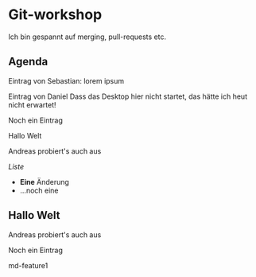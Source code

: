 # Git-workshop

Ich bin gespannt auf merging, pull-requests etc.

## Agenda


Eintrag von Sebastian: lorem ipsum

Eintrag von Daniel
Dass das Desktop hier nicht startet,
das hätte ich heut nicht erwartet!

Noch ein Eintrag

Hallo Welt

Andreas probiert's auch aus



*Liste*

* **Eine** Änderung
* ...noch eine

## Hallo Welt

Andreas probiert's auch aus

Noch ein Eintrag

md-feature1
